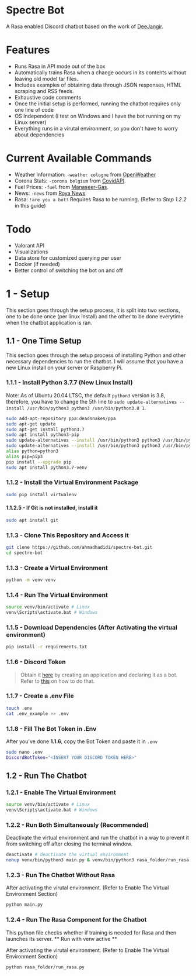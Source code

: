 # Spectre Bot
A Rasa enabled Discord chatbot based on the work of [DeeJangir](https://github.com/DeeJangir/DiscordBot).

# Features
* Runs Rasa in API mode out of the box
* Automatically trains Rasa when a change occurs in its contents without leaving old model tar files.
* Includes examples of obtaining data through JSON responses, HTML scraping and RSS feeds.
* Exhaustive code comments
* Once the initial setup is performed, running the chatbot requires only one line of code
* OS Independent (I test on Windows and I have the bot running on my Linux server)
* Everything runs in a virutal environment, so you don't have to worry about dependencies

# Current Available Commands
* Weather Information: `-weather cologne` from [OpenWeather](https://openweathermap.org/)
* Corona Stats: `-corona belgium` from [CovidAPI](http://covidapi.com/).
* Fuel Prices: `-fuel` from [Manaseer-Gas](http://mgc-gas.com).
* News: `-news` from [Roya News](https://royanews.tv/)
* Rasa: `!are you a bot?` Requires Rasa to be running. (Refer to _Step 1.2.2_ in this guide)

# Todo
* Valorant API
* Visualizations
* Data store for customized querying per user
* Docker (if needed)
* Better control of switching the bot on and off

# 1 - Setup
This section goes through the setup process, it is split into two sections, one to be done once (per linux install) and the other to be done everytime when the chatbot application is ran.
## 1.1 - One Time Setup
This section goes through the setup process of installing Python and other necessary dependencies to run the chatbot. I will assume
that you have a new Linux install on your server or Raspberry Pi.

### 1.1.1 - Install Python 3.7.7 (New Linux Install)
Note: As of Ubuntu 20.04 LTSC, the default `python3` version is 3.8, therefore, you have to change the 5th
line to `sudo update-alternatives --install /usr/bin/python3 python3 /usr/bin/python3.8 1`.
``` sh
sudo add-apt-repository ppa:deadsnakes/ppa
sudo apt-get update
sudo apt-get install python3.7
sudo apt install python3-pip
sudo update-alternatives --install /usr/bin/python3 python3 /usr/bin/python3.6 1  # Refer to the note above
sudo update-alternatives --install /usr/bin/python3 python3 /usr/bin/python3.7 2
alias python=python3
alias pip=pip3
pip install --upgrade pip
sudo apt install python3.7-venv
```

### 1.1.2 - Install the Virtual Environment Package
``` sh
sudo pip install virtualenv 
```

#### 1.1.2.5 - If Git is not installed, install it
``` sh
sudo apt install git
```

### 1.1.3 - Clone This Repository and Access it
``` sh
git clone https://github.com/ahmadhadidi/spectre-bot.git
cd spectre-bot
```

### 1.1.3 - Create a Virtual Environment
``` sh
python -m venv venv
```
### 1.1.4 - Run The Virtual Environment

``` sh
source venv/bin/activate # Linux
venv\Scripts\activate.bat # Windows
```

### 1.1.5 - Download Dependencies (After Activating the virtual environment)

``` sh
pip install -r requirements.txt
```

### 1.1.6 - Discord Token

> Obtain it [here](https://discord.com/developers/applications) by creating an application
> and declaring it as a bot. Refer to [this](https://discordpy.readthedocs.io/en/latest/discord.html) on how to do that.

### 1.1.7 - Create a .env File
``` sh
touch .env
cat .env_example >> .env
```

### 1.1.8 - Fill The Bot Token in .Env
After you've done **1.1.6**, copy the Bot Token and paste it in `.env`
``` sh
sudo nano .env
DiscordBotToken="<INSERT YOUR DISCORD TOKEN HERE>"
```

## 1.2 - Run The Chatbot
### 1.2.1 - Enable The Virtual Environment
``` sh
source venv/bin/activate # Linux
venv\Scripts\activate.bat # Windows
```

### 1.2.2 - Run Both Simultaneously (Recommended)
Deactivate the virtual environment and run the chatbot in a way to prevent it from switching off after closing the terminal window.
``` sh
deactivate # deactivate the virtual environment
nohup venv/bin/python3 main.py & venv/bin/python3 rasa_folder/run_rasa.py
```

### 1.2.3 - Run The Chatbot Without Rasa
After activating the virutal environment. (Refer to Enable The Virtual Environment Section)
``` sh
python main.py
```

### 1.2.4 - Run The Rasa Component for the Chatbot
This python file checks whether if training is needed for Rasa 
and then launches its server. ** Run with venv active **

After activating the virutal environment. (Refer to Enable The Virtual Environment Section)
``` sh
python rasa_folder/run_rasa.py
```


